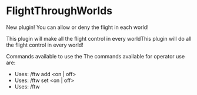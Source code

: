 # FlightThroughWorlds
New plugin! You can allow or deny the flight in each world!

This plugin will make all the flight control in every worldThis plugin will do all the flight control in every world!

Commands available to use the The commands available for operator use are:
* Uses: /ftw add <world> <on | off>
* Uses: /ftw set <world> <on | off>
* Uses: /ftw <remove>
